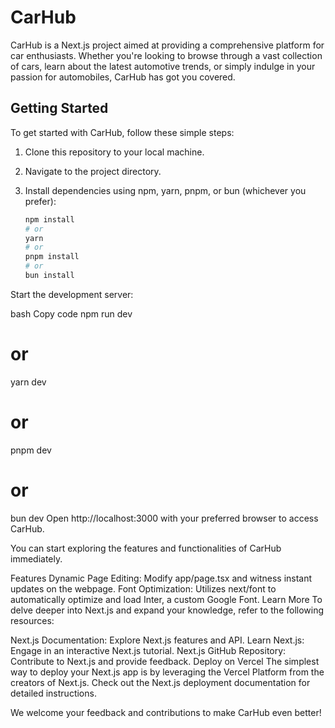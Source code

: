# CarHub

CarHub is a Next.js project aimed at providing a comprehensive platform for car enthusiasts. Whether you're looking to browse through a vast collection of cars, learn about the latest automotive trends, or simply indulge in your passion for automobiles, CarHub has got you covered.

## Getting Started

To get started with CarHub, follow these simple steps:

1. Clone this repository to your local machine.
2. Navigate to the project directory.
3. Install dependencies using npm, yarn, pnpm, or bun (whichever you prefer):

   ```bash
   npm install
   # or
   yarn
   # or
   pnpm install
   # or
   bun install
Start the development server:

bash
Copy code
npm run dev
# or
yarn dev
# or
pnpm dev
# or
bun dev
Open http://localhost:3000 with your preferred browser to access CarHub.

You can start exploring the features and functionalities of CarHub immediately.

Features
Dynamic Page Editing: Modify app/page.tsx and witness instant updates on the webpage.
Font Optimization: Utilizes next/font to automatically optimize and load Inter, a custom Google Font.
Learn More
To delve deeper into Next.js and expand your knowledge, refer to the following resources:

Next.js Documentation: Explore Next.js features and API.
Learn Next.js: Engage in an interactive Next.js tutorial.
Next.js GitHub Repository: Contribute to Next.js and provide feedback.
Deploy on Vercel
The simplest way to deploy your Next.js app is by leveraging the Vercel Platform from the creators of Next.js. Check out the Next.js deployment documentation for detailed instructions.

We welcome your feedback and contributions to make CarHub even better!

